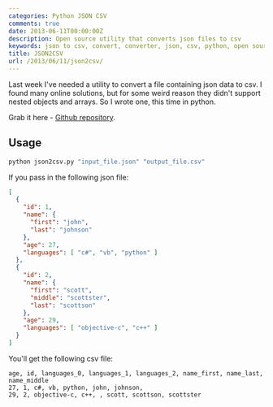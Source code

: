 ```yaml
---
categories: Python JSON CSV
comments: true
date: 2013-06-11T00:00:00Z
description: Open source utility that converts json files to csv
keywords: json to csv, convert, converter, json, csv, python, open source
title: JSON2CSV
url: /2013/06/11/json2csv/
---
```


Last week I've needed a utility to convert a file containing json data to csv. I found many online solutions, but for some weird reason they didn't support nested objects and arrays. So I wrote one, this time in python.

<!--more-->

Grab it here - [Github repository](https://github.com/vladikk/json2csv).

Usage
-----

``` bash
python json2csv.py "input_file.json" "output_file.csv"
```

If you pass in the following json file:
``` json
[
  {
    "id": 1,
    "name": {
      "first": "john",
      "last": "johnson"
    },
    "age": 27,
    "languages": [ "c#", "vb", "python" ]
  },
  {
    "id": 2,
    "name": {
      "first": "scott",
      "middle": "scottster",
      "last": "scottson"
    },
    "age": 29,
    "languages": [ "objective-c", "c++" ]
  }
]
```

You'll get the following csv file:
``` text
age, id, languages_0, languages_1, languages_2, name_first, name_last, name_middle
27, 1, c#, vb, python, john, johnson,
29, 2, objective-c,	c++, , scott, scottson, scottster
```